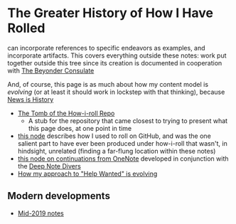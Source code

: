 # The Greater History of How I Have Rolled

can incorporate references to specific endeavors as examples, and incorporate artifacts. This covers everything outside these notes: work put together outside this tree since its creation is documented in cooperation with [The Beyonder Consulate](w72r2-yzcwa-01a5f-1fwvr-85ay7)

And, of course, this page is as much about how my content model is *evolving* (or at least it should work in lockstep with that thinking), because [News is History](7sngb-gkwtw-53b2v-snx0e-88hsr)

- [The Tomb of the How-i-roll Repo](qfntb-snnda-gx9ah-w284r-hwz8j)
  - A stub for the repository that came closest to trying to present what this page does, at one point in time
- [this node](krj3r-7ac6y-w99v9-f6x54-zjrrx) describes how I used to roll on GitHub, and was the one salient part to have ever been produced under how-i-roll that wasn't, in hindsight, unrelated (finding a far-flung location within these notes)
- [this node on continuations from OneNote](gwra9-1vx56-8sa35-twj2y-r7qw2) developed in conjunction with the [Deep Note Divers](nkn3z-e2b1m-weaxz-9teq7-d9w42)
- [How my approach to "Help Wanted" is evolving](4v6xp-bjnha-5mabx-mcg0r-0sag1)

## Modern developments

- [Mid-2019 notes](f0d81-xkrrb-2783q-bfqdw-nwbny)
